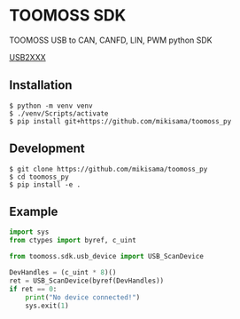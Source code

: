 # TOOMOSS SDK

TOOMOSS USB to CAN, CANFD, LIN, PWM python SDK

[USB2XXX](http://www.toomoss.com/)

## Installation
```
$ python -m venv venv
$ ./venv/Scripts/activate
$ pip install git+https://github.com/mikisama/toomoss_py
```

## Development
```
$ git clone https://github.com/mikisama/toomoss_py
$ cd toomoss_py
$ pip install -e .
```

## Example

```py
import sys
from ctypes import byref, c_uint

from toomoss.sdk.usb_device import USB_ScanDevice

DevHandles = (c_uint * 8)()
ret = USB_ScanDevice(byref(DevHandles))
if ret == 0:
    print("No device connected!")
    sys.exit(1)
```
